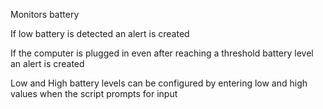 Monitors battery

If low battery is detected an alert is created

If the computer is plugged in even after reaching a threshold battery level an alert is created


Low and High battery levels can be configured by entering low and high values when the script prompts for input
